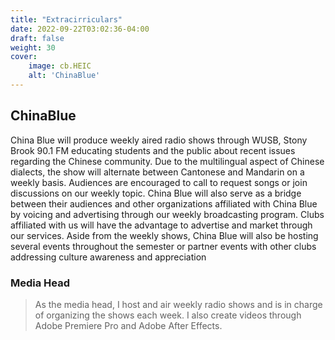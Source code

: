 ```yaml
---
title: "Extracirriculars"
date: 2022-09-22T03:02:36-04:00
draft: false
weight: 30
cover:
    image: cb.HEIC
    alt: 'ChinaBlue'
---
```


## ChinaBlue 

China Blue will produce weekly aired radio shows through WUSB, Stony Brook 90.1 FM educating students and the public about recent issues regarding the Chinese community.  Due to the multilingual aspect of Chinese dialects, the show will alternate between Cantonese and Mandarin on a weekly basis.  Audiences are encouraged to call to request songs or join discussions on our weekly topic.  China Blue will also serve as a bridge between their audiences and other organizations affiliated with China Blue by voicing and advertising through our weekly broadcasting program.  Clubs affiliated with us will have the advantage to advertise and market through our services.  Aside from the weekly shows, China Blue will also be hosting several events throughout the semester or partner events with other clubs addressing culture awareness and appreciation

### Media Head

> As the media head, I host and air weekly radio shows and is in charge of organizing the shows each week. I also create videos through Adobe Premiere Pro and Adobe After Effects. 